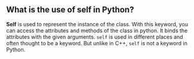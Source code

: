 ## What is the use of self in Python?

**Self** is used to represent the instance of the class. 
With this keyword, you can access the attributes and methods of the class in python. 
It binds the attributes with the given arguments. `self` is used in different places and often thought to be a keyword. But unlike in C++, `self` is not a keyword in Python.

